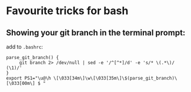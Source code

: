 # Favourite tricks for bash

## Showing your git branch in the terminal prompt:
add to `.bashrc`:
```
parse_git_branch() {
     git branch 2> /dev/null | sed -e '/^[^*]/d' -e 's/* \(.*\)/ (\1)/'
}
export PS1="\u@\h \[\033[34m\]\w\[\033[35m\]\$(parse_git_branch)\[\033[00m\] $ "
```

